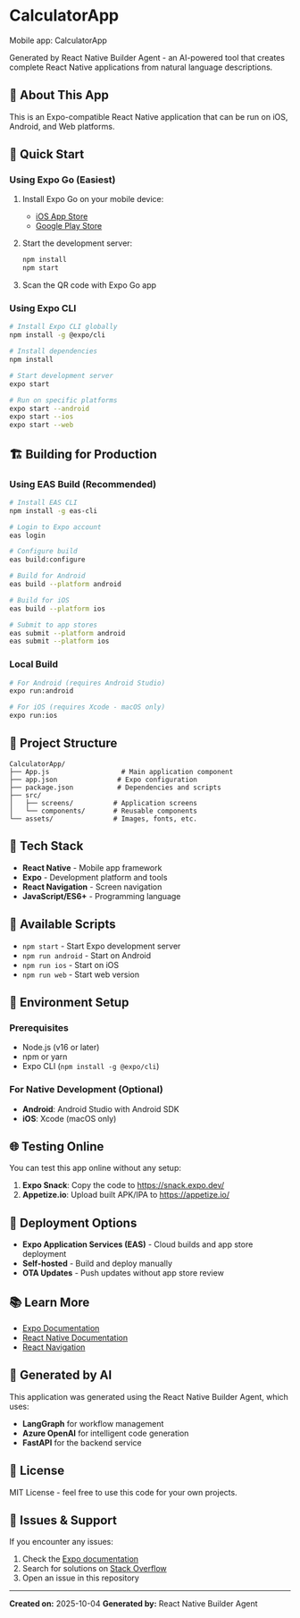 # CalculatorApp

Mobile app: CalculatorApp

Generated by React Native Builder Agent - an AI-powered tool that creates complete React Native applications from natural language descriptions.

## 📱 About This App

This is an Expo-compatible React Native application that can be run on iOS, Android, and Web platforms.

## 🚀 Quick Start

### Using Expo Go (Easiest)

1. Install Expo Go on your mobile device:
   - [iOS App Store](https://apps.apple.com/app/expo-go/id982107779)
   - [Google Play Store](https://play.google.com/store/apps/details?id=host.exp.exponent)

2. Start the development server:
   ```bash
   npm install
   npm start
   ```

3. Scan the QR code with Expo Go app

### Using Expo CLI

```bash
# Install Expo CLI globally
npm install -g @expo/cli

# Install dependencies
npm install

# Start development server
expo start

# Run on specific platforms
expo start --android
expo start --ios
expo start --web
```

## 🏗️ Building for Production

### Using EAS Build (Recommended)

```bash
# Install EAS CLI
npm install -g eas-cli

# Login to Expo account
eas login

# Configure build
eas build:configure

# Build for Android
eas build --platform android

# Build for iOS
eas build --platform ios

# Submit to app stores
eas submit --platform android
eas submit --platform ios
```

### Local Build

```bash
# For Android (requires Android Studio)
expo run:android

# For iOS (requires Xcode - macOS only)
expo run:ios
```

## 📁 Project Structure

```
CalculatorApp/
├── App.js                  # Main application component
├── app.json               # Expo configuration
├── package.json           # Dependencies and scripts
├── src/
│   ├── screens/          # Application screens
│   └── components/       # Reusable components
└── assets/               # Images, fonts, etc.
```

## 🧰 Tech Stack

- **React Native** - Mobile app framework
- **Expo** - Development platform and tools
- **React Navigation** - Screen navigation
- **JavaScript/ES6+** - Programming language

## 📝 Available Scripts

- `npm start` - Start Expo development server
- `npm run android` - Start on Android
- `npm run ios` - Start on iOS  
- `npm run web` - Start web version

## 🔧 Environment Setup

### Prerequisites

- Node.js (v16 or later)
- npm or yarn
- Expo CLI (`npm install -g @expo/cli`)

### For Native Development (Optional)

- **Android**: Android Studio with Android SDK
- **iOS**: Xcode (macOS only)

## 🌐 Testing Online

You can test this app online without any setup:

1. **Expo Snack**: Copy the code to https://snack.expo.dev/
2. **Appetize.io**: Upload built APK/IPA to https://appetize.io/

## 🚀 Deployment Options

- **Expo Application Services (EAS)** - Cloud builds and app store deployment
- **Self-hosted** - Build and deploy manually
- **OTA Updates** - Push updates without app store review

## 📚 Learn More

- [Expo Documentation](https://docs.expo.dev/)
- [React Native Documentation](https://reactnative.dev/)
- [React Navigation](https://reactnavigation.org/)

## 🤖 Generated by AI

This application was generated using the React Native Builder Agent, which uses:
- **LangGraph** for workflow management
- **Azure OpenAI** for intelligent code generation
- **FastAPI** for the backend service

## 📄 License

MIT License - feel free to use this code for your own projects.

## 🐛 Issues & Support

If you encounter any issues:
1. Check the [Expo documentation](https://docs.expo.dev/)
2. Search for solutions on [Stack Overflow](https://stackoverflow.com/questions/tagged/expo)
3. Open an issue in this repository

---

**Created on:** 2025-10-04
**Generated by:** React Native Builder Agent
